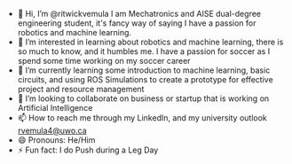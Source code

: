- 👋 Hi, I’m @ritwickvemula I am Mechatronics and AISE dual-degree engineering student, it's fancy way of saying I have a passion for robotics and machine learning. 
- 👀 I’m interested in learning about robotics and machine learning, there is so much to know, and it humbles me. I have a passion for soccer as I spend some time working on my soccer career 
- 🌱 I’m currently learning some introduction to machine learning, basic circuits, and using ROS Simulations to create a prototype for effective project and resource management
- 💞️ I’m looking to collaborate on business or startup that is working on Artificial Intelligence
- 📫 How to reach me through my LinkedIn, and my university outlook rvemula4@uwo.ca
- 😄 Pronouns: He/Him
- ⚡ Fun fact: I do Push during a Leg Day

<!---
ritwickvemula/ritwickvemula is a ✨ special ✨ repository because its `README.md` (this file) appears on your GitHub profile.
You can click the Preview link to take a look at your changes.
--->
